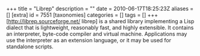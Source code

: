 +++
title = "Librep"
description = ""
date = 2010-06-17T18:25:23Z
aliases = []
[extra]
id = 7551
[taxonomies]
categories = []
tags = []
+++
[http://librep.sourceforge.net/ librep] is a shared library implementing a Lisp dialect that is lightweight, reasonably fast, and highly extensible. It contains an interpreter, byte-code compiler and virtual machine. Applications may use the interpreter as an extension language, or it may be used for standalone scripts.
